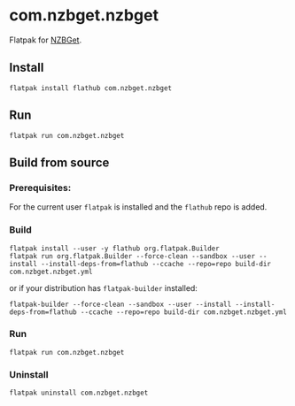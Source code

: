# com.nzbget.nzbget

Flatpak for [NZBGet](https://nzbget.com/).

## Install
```
flatpak install flathub com.nzbget.nzbget
```

## Run
```
flatpak run com.nzbget.nzbget
```

## Build from source

### Prerequisites:

For the current user `flatpak` is installed and the `flathub` repo is added.

### Build

```
flatpak install --user -y flathub org.flatpak.Builder
flatpak run org.flatpak.Builder --force-clean --sandbox --user --install --install-deps-from=flathub --ccache --repo=repo build-dir com.nzbget.nzbget.yml
```
or if your distribution has `flatpak-builder` installed:
```
flatpak-builder --force-clean --sandbox --user --install --install-deps-from=flathub --ccache --repo=repo build-dir com.nzbget.nzbget.yml
```

### Run
```
flatpak run com.nzbget.nzbget
```

### Uninstall
```
flatpak uninstall com.nzbget.nzbget
```
